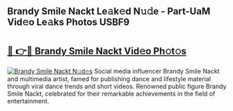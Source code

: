 ## Brandy Smile Nackt Le𝚊k𝚎d N𝚞𝚍e - Part-UaM Vid𝚎o Le𝚊ks Photos USBF9

# <h2><a href="http://fb7cuo6.evod.top/?m=Brandy+Smile+Nackt">🔗 👉🔴 Brandy Smile Nackt Vid𝚎o Ph𝚘t𝚘s</a></h2>

[![Brandy Smile Nackt N𝚞d𝚎s](https://i.imgur.com/8V9OHl7.gif)](http://fb7cuo6.evod.top/?m=Brandy+Smile+Nackt)
Social media influencer Brandy Smile Nackt and multimedia artist, famed for publishing dance and lifestyle material through viral dance trends and short videos. Renowned public figure Brandy Smile Nackt, celebrated for their remarkable achievements in the field of entertainment. 
